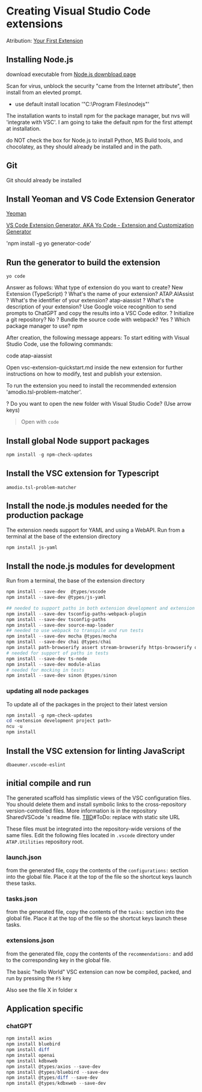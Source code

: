 # Creating Visual Studio Code extensions

Atribution:
[Your First Extension](https://code.visualstudio.com/api/get-started/your-first-extension)

## Installing Node.js

download executable from [Node.js downbload page](https://nodejs.org/en)

Scan for virus, unblock the security "came from the Internet attribute", then install from an elevted prompt.

- use default install location '"C:\Program Files\nodejs\"'

The installation wants to install npm for the package manager, but nvs will 'integrate with VSC'. I am going to take the default npm for the first attempt at installation.

do NOT check the box for Node.js to install Python, MS Build tools, and chocolatey, as they should already be installed and in the path.

## Git

Git should already be installed

## Install Yeoman and VS Code Extension Generator

[Yeoman](https://yeoman.io/)

[VS Code Extension Generator, AKA Yo Code - Extension and Customization Generator ](https://www.npmjs.com/package/generator-code)

'npm install -g yo generator-code'

## Run the generator to build the extension

`yo code`

Answer as follows:
What type of extension do you want to create? New Extension (TypeScript)
? What's the name of your extension? ATAP.AIAssist
? What's the identifier of your extension? atap-aiassist
? What's the description of your extension? Use Google voice recognition to send prompts to ChatGPT and copy the results
into a VSC Code editor.
? Initialize a git repository? No
? Bundle the source code with webpack? Yes
? Which package manager to use? npm

After creation, the following message appears:
To start editing with Visual Studio Code, use the following commands:

code atap-aiassist

Open vsc-extension-quickstart.md inside the new extension for further instructions
on how to modify, test and publish your extension.

To run the extension you need to install the recommended extension 'amodio.tsl-problem-matcher'.

? Do you want to open the new folder with Visual Studio Code? (Use arrow keys)

> Open with `code`

## Install global Node support packages

```Powershell
npm install -g npm-check-updates

```

## Install the VSC extension for Typescript

`amodio.tsl-problem-matcher`

## Install the node.js modules needed for the production package

The extension needs support for YAML and using a WebAPI. Run from a terminal at the base of the extension directory

```Powershell
npm install js-yaml
```

## Install the node.js modules for development

Run from a terminal, the base of the extension directory

```Powershell
npm install --save-dev  @types/vscode
npm install --save-dev @types/js-yaml

## needed to support paths in both extension development and extension testing
npm install --save-dev tsconfig-paths-webpack-plugin
npm install --save-dev tsconfig-paths
npm install --save-dev source-map-loader
## needed to use webpack to transpile and run tests
npm install --save-dev mocha @types/mocha
npm install --save-dev chai @types/chai
npm install path-browserify assert stream-browserify https-browserify os-browserify url --save-dev
# needed for support of paths in tests
npm install --save-dev ts-node
npm install --save-dev module-alias
# needed for mocking in tests
npm install --save-dev sinon @types/sinon
```

### updating all node packages

To update all of the packages in the project to their latest version

```Powershell
npm install -g npm-check-updates
cd <extension development project path>
ncu -u
npm install

```

## Install the VSC extension for linting JavaScript

`dbaeumer.vscode-eslint`

## initial compile and run

The generated scaffold has simplistic views of the VSC configuration files. You should delete them and install symbolic links to the cross-repository version-controlled files. More information is in the repository SharedVSCode 's readme file. [TBD](TBD)#ToDo: replace with static site URL

These files must be integrated into the repository-wide versions of the same files. Edit the following files located in `.vscode` directory under `ATAP.Utilities` repository root.

### launch.json

from the generated file, copy the contents of the `configurations:` section into the global file. Place it at the top of the file so the shortcut keys launch these tasks.

### tasks.json

from the generated file, copy the contents of the `tasks:` section into the global file. Place it at the top of the file so the shortcut keys launch these tasks.

### extensions.json

from the generated file, copy the contents of the `recommendations:` and add to the corresponding key in the global file.

The basic "hello World" VSC extension can now be compiled, packed, and run by pressing the `F5` key

Also see the file X in folder x

## Application specific

### chatGPT

```Powershell
npm install axios
npm install bluebird
npm install diff
npm install openai
npm install kdbxweb
npm install @types/axios --save-dev
npm install @types/bluebird --save-dev
npm install @types/diff --save-dev
npm install @types/kdbxweb --save-dev

```
